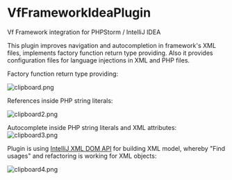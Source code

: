 # VfFrameworkIdeaPlugin
Vf Framework integration for PHPStorm / IntelliJ IDEA

This plugin improves navigation and autocompletion in framework's XML files, implements factory function return type providing.
Also it provides configuration files for language injections in XML and PHP files.

Factory function return type providing:

![clipboard.png](https://i.imgur.com/Jd344dg.png)

References inside PHP string literals:

![clipboard2.png](https://i.imgur.com/xbo8mey.png)

Autocomplete inside PHP string literals and XML attributes:
![clipboard3.png](https://i.imgur.com/wzRukfN.png)

Plugin is using [IntelliJ XML DOM API](https://plugins.jetbrains.com/docs/intellij/xml-dom-api.html) for building XML model, whereby "Find usages" and refactoring is working  for XML objects: 

![clipboard4.png](https://i.imgur.com/5U6EF7H.png)






